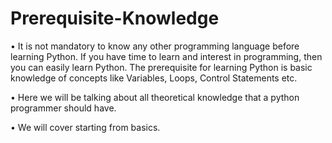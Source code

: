 # Prerequisite-Knowledge

• It is not mandatory to know any other programming language before learning Python. If you have time to learn and interest in programming, then you can easily learn Python. The     prerequisite for learning Python is basic knowledge of concepts like Variables, Loops, Control Statements etc.

• Here we will be talking about all theoretical knowledge that a python programmer should have.

• We will cover starting from basics.
